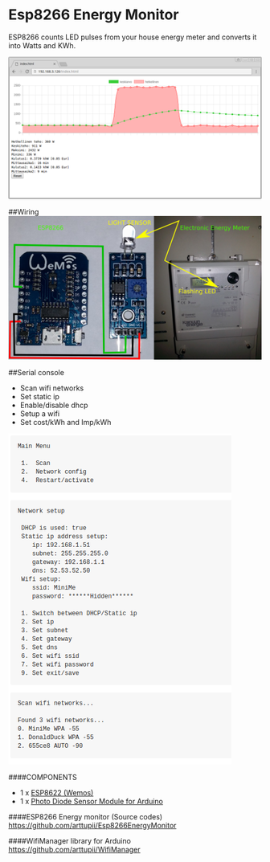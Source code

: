 # Esp8266 Energy Monitor
ESP8266 counts LED pulses from your house energy meter and converts it into Watts and KWh.

![alt tag](https://github.com/arttupii/Esp8266EnergyMonitor/blob/master/pictures/screenshot.png)

##Wiring
![alt tag](https://github.com/arttupii/Esp8266EnergyMonitor/blob/master/pictures/schematic.png)

##Serial console
- Scan wifi networks
- Set static ip
- Enable/disable dhcp
- Setup a wifi
- Set cost/kWh and Imp/kWh

![alt tag](https://github.com/arttupii/Esp8266EnergyMonitor/blob/master/pictures/WifiSetup.png)

####COMPONENTS
 * 1 x [ESP8622 (Wemos)](https://www.wemos.cc/product/d1-mini.html)
 * 1 x [Photo Diode Sensor Module for Arduino](http://www.dx.com/p/1-channel-photo-diode-sensor-module-for-arduino-blue-151224#.V_0P7-h96hc)

####ESP8266 Energy monitor (Source codes)
https://github.com/arttupii/Esp8266EnergyMonitor

####WifiManager library for Arduino
https://github.com/arttupii/WifiManager
